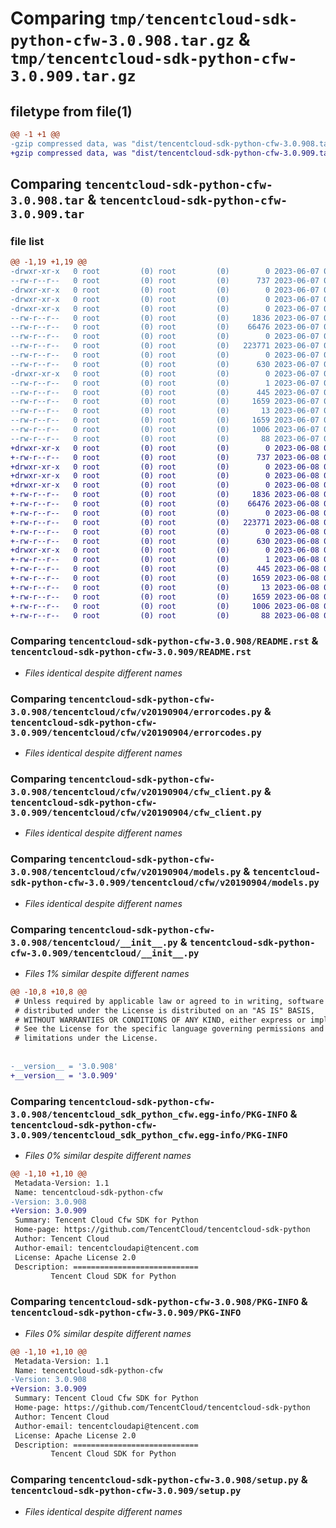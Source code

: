 # Comparing `tmp/tencentcloud-sdk-python-cfw-3.0.908.tar.gz` & `tmp/tencentcloud-sdk-python-cfw-3.0.909.tar.gz`

## filetype from file(1)

```diff
@@ -1 +1 @@
-gzip compressed data, was "dist/tencentcloud-sdk-python-cfw-3.0.908.tar", last modified: Wed Jun  7 00:19:33 2023, max compression
+gzip compressed data, was "dist/tencentcloud-sdk-python-cfw-3.0.909.tar", last modified: Thu Jun  8 00:20:20 2023, max compression
```

## Comparing `tencentcloud-sdk-python-cfw-3.0.908.tar` & `tencentcloud-sdk-python-cfw-3.0.909.tar`

### file list

```diff
@@ -1,19 +1,19 @@
-drwxr-xr-x   0 root         (0) root         (0)        0 2023-06-07 00:19:33.000000 tencentcloud-sdk-python-cfw-3.0.908/
--rw-r--r--   0 root         (0) root         (0)      737 2023-06-07 00:19:33.000000 tencentcloud-sdk-python-cfw-3.0.908/README.rst
-drwxr-xr-x   0 root         (0) root         (0)        0 2023-06-07 00:19:33.000000 tencentcloud-sdk-python-cfw-3.0.908/tencentcloud/
-drwxr-xr-x   0 root         (0) root         (0)        0 2023-06-07 00:19:33.000000 tencentcloud-sdk-python-cfw-3.0.908/tencentcloud/cfw/
-drwxr-xr-x   0 root         (0) root         (0)        0 2023-06-07 00:19:33.000000 tencentcloud-sdk-python-cfw-3.0.908/tencentcloud/cfw/v20190904/
--rw-r--r--   0 root         (0) root         (0)     1836 2023-06-07 00:19:33.000000 tencentcloud-sdk-python-cfw-3.0.908/tencentcloud/cfw/v20190904/errorcodes.py
--rw-r--r--   0 root         (0) root         (0)    66476 2023-06-07 00:19:33.000000 tencentcloud-sdk-python-cfw-3.0.908/tencentcloud/cfw/v20190904/cfw_client.py
--rw-r--r--   0 root         (0) root         (0)        0 2023-06-07 00:19:33.000000 tencentcloud-sdk-python-cfw-3.0.908/tencentcloud/cfw/v20190904/__init__.py
--rw-r--r--   0 root         (0) root         (0)   223771 2023-06-07 00:19:33.000000 tencentcloud-sdk-python-cfw-3.0.908/tencentcloud/cfw/v20190904/models.py
--rw-r--r--   0 root         (0) root         (0)        0 2023-06-07 00:19:33.000000 tencentcloud-sdk-python-cfw-3.0.908/tencentcloud/cfw/__init__.py
--rw-r--r--   0 root         (0) root         (0)      630 2023-06-07 00:19:33.000000 tencentcloud-sdk-python-cfw-3.0.908/tencentcloud/__init__.py
-drwxr-xr-x   0 root         (0) root         (0)        0 2023-06-07 00:19:33.000000 tencentcloud-sdk-python-cfw-3.0.908/tencentcloud_sdk_python_cfw.egg-info/
--rw-r--r--   0 root         (0) root         (0)        1 2023-06-07 00:19:33.000000 tencentcloud-sdk-python-cfw-3.0.908/tencentcloud_sdk_python_cfw.egg-info/dependency_links.txt
--rw-r--r--   0 root         (0) root         (0)      445 2023-06-07 00:19:33.000000 tencentcloud-sdk-python-cfw-3.0.908/tencentcloud_sdk_python_cfw.egg-info/SOURCES.txt
--rw-r--r--   0 root         (0) root         (0)     1659 2023-06-07 00:19:33.000000 tencentcloud-sdk-python-cfw-3.0.908/tencentcloud_sdk_python_cfw.egg-info/PKG-INFO
--rw-r--r--   0 root         (0) root         (0)       13 2023-06-07 00:19:33.000000 tencentcloud-sdk-python-cfw-3.0.908/tencentcloud_sdk_python_cfw.egg-info/top_level.txt
--rw-r--r--   0 root         (0) root         (0)     1659 2023-06-07 00:19:33.000000 tencentcloud-sdk-python-cfw-3.0.908/PKG-INFO
--rw-r--r--   0 root         (0) root         (0)     1006 2023-06-07 00:19:33.000000 tencentcloud-sdk-python-cfw-3.0.908/setup.py
--rw-r--r--   0 root         (0) root         (0)       88 2023-06-07 00:19:33.000000 tencentcloud-sdk-python-cfw-3.0.908/setup.cfg
+drwxr-xr-x   0 root         (0) root         (0)        0 2023-06-08 00:20:20.000000 tencentcloud-sdk-python-cfw-3.0.909/
+-rw-r--r--   0 root         (0) root         (0)      737 2023-06-08 00:20:20.000000 tencentcloud-sdk-python-cfw-3.0.909/README.rst
+drwxr-xr-x   0 root         (0) root         (0)        0 2023-06-08 00:20:20.000000 tencentcloud-sdk-python-cfw-3.0.909/tencentcloud/
+drwxr-xr-x   0 root         (0) root         (0)        0 2023-06-08 00:20:20.000000 tencentcloud-sdk-python-cfw-3.0.909/tencentcloud/cfw/
+drwxr-xr-x   0 root         (0) root         (0)        0 2023-06-08 00:20:20.000000 tencentcloud-sdk-python-cfw-3.0.909/tencentcloud/cfw/v20190904/
+-rw-r--r--   0 root         (0) root         (0)     1836 2023-06-08 00:20:20.000000 tencentcloud-sdk-python-cfw-3.0.909/tencentcloud/cfw/v20190904/errorcodes.py
+-rw-r--r--   0 root         (0) root         (0)    66476 2023-06-08 00:20:20.000000 tencentcloud-sdk-python-cfw-3.0.909/tencentcloud/cfw/v20190904/cfw_client.py
+-rw-r--r--   0 root         (0) root         (0)        0 2023-06-08 00:20:20.000000 tencentcloud-sdk-python-cfw-3.0.909/tencentcloud/cfw/v20190904/__init__.py
+-rw-r--r--   0 root         (0) root         (0)   223771 2023-06-08 00:20:20.000000 tencentcloud-sdk-python-cfw-3.0.909/tencentcloud/cfw/v20190904/models.py
+-rw-r--r--   0 root         (0) root         (0)        0 2023-06-08 00:20:20.000000 tencentcloud-sdk-python-cfw-3.0.909/tencentcloud/cfw/__init__.py
+-rw-r--r--   0 root         (0) root         (0)      630 2023-06-08 00:20:20.000000 tencentcloud-sdk-python-cfw-3.0.909/tencentcloud/__init__.py
+drwxr-xr-x   0 root         (0) root         (0)        0 2023-06-08 00:20:20.000000 tencentcloud-sdk-python-cfw-3.0.909/tencentcloud_sdk_python_cfw.egg-info/
+-rw-r--r--   0 root         (0) root         (0)        1 2023-06-08 00:20:20.000000 tencentcloud-sdk-python-cfw-3.0.909/tencentcloud_sdk_python_cfw.egg-info/dependency_links.txt
+-rw-r--r--   0 root         (0) root         (0)      445 2023-06-08 00:20:20.000000 tencentcloud-sdk-python-cfw-3.0.909/tencentcloud_sdk_python_cfw.egg-info/SOURCES.txt
+-rw-r--r--   0 root         (0) root         (0)     1659 2023-06-08 00:20:20.000000 tencentcloud-sdk-python-cfw-3.0.909/tencentcloud_sdk_python_cfw.egg-info/PKG-INFO
+-rw-r--r--   0 root         (0) root         (0)       13 2023-06-08 00:20:20.000000 tencentcloud-sdk-python-cfw-3.0.909/tencentcloud_sdk_python_cfw.egg-info/top_level.txt
+-rw-r--r--   0 root         (0) root         (0)     1659 2023-06-08 00:20:20.000000 tencentcloud-sdk-python-cfw-3.0.909/PKG-INFO
+-rw-r--r--   0 root         (0) root         (0)     1006 2023-06-08 00:20:20.000000 tencentcloud-sdk-python-cfw-3.0.909/setup.py
+-rw-r--r--   0 root         (0) root         (0)       88 2023-06-08 00:20:20.000000 tencentcloud-sdk-python-cfw-3.0.909/setup.cfg
```

### Comparing `tencentcloud-sdk-python-cfw-3.0.908/README.rst` & `tencentcloud-sdk-python-cfw-3.0.909/README.rst`

 * *Files identical despite different names*

### Comparing `tencentcloud-sdk-python-cfw-3.0.908/tencentcloud/cfw/v20190904/errorcodes.py` & `tencentcloud-sdk-python-cfw-3.0.909/tencentcloud/cfw/v20190904/errorcodes.py`

 * *Files identical despite different names*

### Comparing `tencentcloud-sdk-python-cfw-3.0.908/tencentcloud/cfw/v20190904/cfw_client.py` & `tencentcloud-sdk-python-cfw-3.0.909/tencentcloud/cfw/v20190904/cfw_client.py`

 * *Files identical despite different names*

### Comparing `tencentcloud-sdk-python-cfw-3.0.908/tencentcloud/cfw/v20190904/models.py` & `tencentcloud-sdk-python-cfw-3.0.909/tencentcloud/cfw/v20190904/models.py`

 * *Files identical despite different names*

### Comparing `tencentcloud-sdk-python-cfw-3.0.908/tencentcloud/__init__.py` & `tencentcloud-sdk-python-cfw-3.0.909/tencentcloud/__init__.py`

 * *Files 1% similar despite different names*

```diff
@@ -10,8 +10,8 @@
 # Unless required by applicable law or agreed to in writing, software
 # distributed under the License is distributed on an "AS IS" BASIS,
 # WITHOUT WARRANTIES OR CONDITIONS OF ANY KIND, either express or implied.
 # See the License for the specific language governing permissions and
 # limitations under the License.
 
 
-__version__ = '3.0.908'
+__version__ = '3.0.909'
```

### Comparing `tencentcloud-sdk-python-cfw-3.0.908/tencentcloud_sdk_python_cfw.egg-info/PKG-INFO` & `tencentcloud-sdk-python-cfw-3.0.909/tencentcloud_sdk_python_cfw.egg-info/PKG-INFO`

 * *Files 0% similar despite different names*

```diff
@@ -1,10 +1,10 @@
 Metadata-Version: 1.1
 Name: tencentcloud-sdk-python-cfw
-Version: 3.0.908
+Version: 3.0.909
 Summary: Tencent Cloud Cfw SDK for Python
 Home-page: https://github.com/TencentCloud/tencentcloud-sdk-python
 Author: Tencent Cloud
 Author-email: tencentcloudapi@tencent.com
 License: Apache License 2.0
 Description: ============================
         Tencent Cloud SDK for Python
```

### Comparing `tencentcloud-sdk-python-cfw-3.0.908/PKG-INFO` & `tencentcloud-sdk-python-cfw-3.0.909/PKG-INFO`

 * *Files 0% similar despite different names*

```diff
@@ -1,10 +1,10 @@
 Metadata-Version: 1.1
 Name: tencentcloud-sdk-python-cfw
-Version: 3.0.908
+Version: 3.0.909
 Summary: Tencent Cloud Cfw SDK for Python
 Home-page: https://github.com/TencentCloud/tencentcloud-sdk-python
 Author: Tencent Cloud
 Author-email: tencentcloudapi@tencent.com
 License: Apache License 2.0
 Description: ============================
         Tencent Cloud SDK for Python
```

### Comparing `tencentcloud-sdk-python-cfw-3.0.908/setup.py` & `tencentcloud-sdk-python-cfw-3.0.909/setup.py`

 * *Files identical despite different names*

